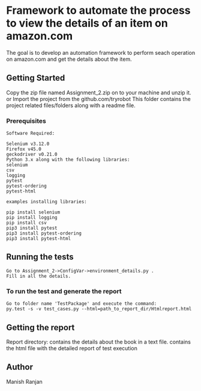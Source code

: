 # Framework to automate the process to view the details of an item on amazon.com

The goal is to develop an automation framework to perform seach operation on amazon.com and get the details about the item.

## Getting Started

Copy the zip file named Assignment_2.zip on to your machine and unzip it.
or
Import the project from the github.com/tryrobot
This folder contains the project related files/folders along with a readme file.

### Prerequisites

```
Software Required:

Selenium v3.12.0
Firefox v45.0
geckodriver v0.21.0
Python 3.x along with the following libraries:
selenium
csv
logging
pytest
pytest-ordering
pytest-html
```

```
examples installing libraries:

pip install selenium
pip install logging
pip install csv
pip3 install pytest
pip3 install pytest-ordering
pip3 install pytest-html
```

## Running the tests

```
Go to Assignment_2->ConfigVar->environment_details.py .
Fill in all the details.
```

### To run the test and generate the report

```
Go to folder name 'TestPackage' and execute the command:
py.test -s -v test_cases.py --html=path_to_report_dir/Htmlreport.html
```

## Getting the report

Report directory:
contains the details about the book in a text file.
contains the html file with the detailed report of test execution

## Author

Manish Ranjan

